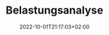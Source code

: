 ---
title: "Belastungsanalyse"
description: "Don't know how to solder? When does one use VIA or VIAL? If you are new to the DIY Keyboard scene, this is the right place for you."
lead: "Don't know how to solder? When does one use VIA or VIAL? If you are new to the DIY Keyboard scene, this is the right place for you."
date: 2022-10-01T21:17:03+02:00
lastmod: 2022-10-01T21:17:03+02:00
draft: false
images: []
---